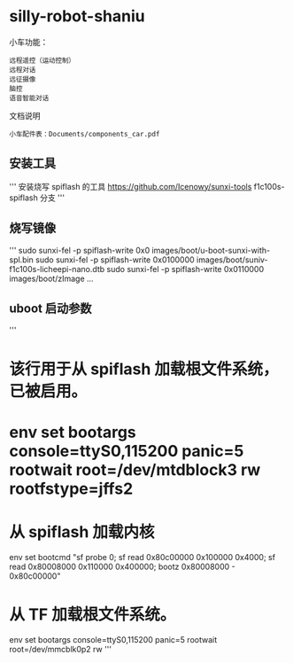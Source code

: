 # silly-robot-shaniu

小车功能：

    远程遥控（运动控制）
    远程对话
    远征摄像
    脑控
    语音智能对话

文档说明

    小车配件表：Documents/components_car.pdf

## 安装工具
'''
安装烧写 spiflash 的工具
https://github.com/Icenowy/sunxi-tools f1c100s-spiflash 分支
'''

## 烧写镜像
'''
sudo sunxi-fel -p spiflash-write 0x0 images/boot/u-boot-sunxi-with-spl.bin
sudo sunxi-fel -p spiflash-write 0x0100000 images/boot/suniv-f1c100s-licheepi-nano.dtb
sudo sunxi-fel -p spiflash-write 0x0110000 images/boot/zImage
...

## uboot 启动参数
'''
# 该行用于从 spiflash 加载根文件系统，已被启用。
# env set bootargs console=ttyS0,115200 panic=5 rootwait root=/dev/mtdblock3 rw rootfstype=jffs2

# 从 spiflash 加载内核
env set bootcmd "sf probe 0; sf read 0x80c00000 0x100000 0x4000; sf read 0x80008000 0x110000 0x400000; bootz 0x80008000 - 0x80c00000"

# 从 TF 加载根文件系统。
env set bootargs console=ttyS0,115200 panic=5 rootwait root=/dev/mmcblk0p2 rw
'''
